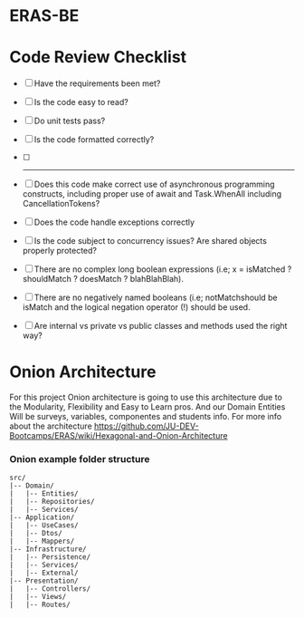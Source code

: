 # ERAS-BE

# **Code Review Checklist**
- [ ] Have the requirements been met?
- [ ] Is the code easy to read?
- [ ] Do unit tests pass?
- [ ] Is the code formatted correctly?
- [ ] ----------------------------------
- [ ] Does this code make correct use of asynchronous programming constructs, including proper use of await and Task.WhenAll including CancellationTokens?
- [ ] Does the code handle exceptions correctly
- [ ] Is the code subject to concurrency issues? Are shared objects properly protected?
- [ ] There are no complex long boolean expressions (i.e; x = isMatched ? shouldMatch ? doesMatch ? blahBlahBlah).
- [ ] There are no negatively named booleans (i.e; notMatchshould be isMatch and the logical negation operator (!) should be used.
- [ ] Are internal vs private vs public classes and methods used the right way?


# Onion Architecture

For this project Onion architecture is going to use this architecture due to the Modularity, Flexibility and Easy to Learn pros. And our Domain Entities Will be surveys, variables, componentes and students info. For more info about the architecture https://github.com/JU-DEV-Bootcamps/ERAS/wiki/Hexagonal-and-Onion-Architecture

### Onion example folder structure

```
src/
|-- Domain/
|   |-- Entities/
|   |-- Repositories/
|   |-- Services/
|-- Application/
|   |-- UseCases/ 
|   |-- Dtos/
|   |-- Mappers/
|-- Infrastructure/
|   |-- Persistence/
|   |-- Services/
|   |-- External/
|-- Presentation/
|   |-- Controllers/
|   |-- Views/
|   |-- Routes/
```
